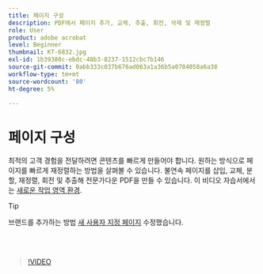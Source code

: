 ```yaml
---
title: 페이지 구성
description: PDF에서 페이지 추가, 교체, 추출, 회전, 삭제 및 재정렬
role: User
product: adobe acrobat
level: Beginner
thumbnail: KT-6832.jpg
exl-id: 1b39380c-ebdc-48b3-8237-1512cbc7b146
source-git-commit: 0abb333c037b676ad063a1a36b5a0784058a6a38
workflow-type: tm+mt
source-wordcount: '80'
ht-degree: 5%

---
```


# 페이지 구성

최적의 고객 경험을 전달하려면 콘텐츠를 빠르게 만들어야 합니다. 원하는 방식으로 페이지를 빠르게 재정렬하는 방법을 살펴볼 수 있습니다. 불연속 페이지를 삽입, 교체, 분할, 재정렬, 회전 및 추출해 전문가다운 PDF을 만들 수 있습니다. 이 비디오 자습서에서는 [새로운 작업 영역 환경](new-workspace.md).

>[!TIP]
>
>브랜드를 추가하는 방법 [새 사용자 지정 페이지](add-custom-page.md) 수정했습니다.

<br> 

>[!VIDEO](https://video.tv.adobe.com/v/3409022?hidetitle=true)